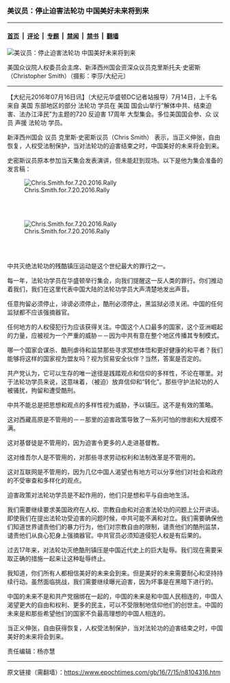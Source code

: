 ### 美议员：停止迫害法轮功 中国美好未来将到来

---

#### [首页](../../../..?n8104316) &nbsp;|&nbsp; [评论](../../../../../epoch-comment?n8104316) &nbsp;|&nbsp; [专题](../../../../../epoch-special?n8104316) &nbsp;|&nbsp; [禁闻](../../../../../epoch-news?n8104316) &nbsp;|&nbsp; [禁书](../../../../../books?n8104316) &nbsp;|&nbsp; [翻墙](https://github.com/gfw-breaker/nogfw/blob/master/README.md?n8104316)


<div><img alt="美议员：停止迫害法轮功 中国美好未来将到来" class="attachment-djy_600_400 size-djy_600_400 wp-post-image" src="https://i.epochtimes.com/assets/uploads/2016/07/2213_CongressmanChrisSmith_LisaFan-600x400.jpg"/>
<div class="caption">
 <p>
  美国众议院人权委员会主席、新泽西州国会资深众议员克里斯托夫‧史密斯（Christopher Smith）（摄影：李莎/大纪元）
 </p>
</div></div><hr/><div class="post_content" id="artbody" itemprop="articleBody">
 <!-- article content begin -->
 <p>
  【大纪元2016年07月16日讯】（大纪元华盛顿DC记者站报导）7月14日，上千名来自
  <ok href="https://www.epochtimes.com/gb/tag/%E7%BE%8E%E5%9B%BD.html">
   美国
  </ok>
  东部地区的部分
  <ok href="https://www.epochtimes.com/gb/tag/%E6%B3%95%E8%BD%AE%E5%8A%9F.html">
   法轮功
  </ok>
  学员在
  <ok href="https://www.epochtimes.com/gb/tag/%E7%BE%8E%E5%9B%BD.html">
   美国
  </ok>
  国会山举行“解体中共、结束迫害、法办江泽民”为主题的720
  <ok href="https://www.epochtimes.com/gb/tag/%E5%8F%8D%E8%BF%AB%E5%AE%B3.html">
   反迫害
  </ok>
  <ok href="https://www.epochtimes.com/gb/tag/17%E5%91%A8%E5%B9%B4.html">
   17周年
  </ok>
  大型集会。多位美国国会参、众
  <ok href="https://www.epochtimes.com/gb/tag/%E8%AE%AE%E5%91%98.html">
   议员
  </ok>
  声援
  <ok href="https://www.epochtimes.com/gb/tag/%E6%B3%95%E8%BD%AE%E5%8A%9F.html">
   法轮功
  </ok>
  学员。
 </p>
 <p>
  新泽西州国会
  <ok href="https://www.epochtimes.com/gb/tag/%E8%AE%AE%E5%91%98.html">
   议员
  </ok>
  克里斯‧史密斯议员（Chris Smith） 表示，当正义伸张，自由恢复，人权受法制保护，当对法轮功的迫害结束之时，中国美好的未来将会到来。
 </p>
 <p>
  史密斯议员原本参加当天集会发表演讲，但未能赶到现场。以下是他为集会准备的发言稿：
 </p>
 <figure aria-describedby="caption-attachment-8106916" class="wp-caption aligncenter" id="attachment_8106916" style="width: 450px">
  <ok href=" https://i.epochtimes.com/assets/uploads/2016/07/Chris.Smith_.for_.7.20.2016-01-450x579.jpg" rel="noreferrer noopener" target="_blank">
   <img alt="Chris.Smith.for.7.20.2016.Rally" class="size-medium wp-image-8106916" src="https://i.epochtimes.com/assets/uploads/2016/07/Chris.Smith_.for_.7.20.2016-01-450x579.jpg"/>
  </ok>
  <br/><figcaption class="wp-caption-text" id="caption-attachment-8106916">
   Chris.Smith.for.7.20.2016.Rally
  </figcaption><br/>
 </figure><br/>
 <figure aria-describedby="caption-attachment-8106918" class="wp-caption aligncenter" id="attachment_8106918" style="width: 450px">
  <ok href=" https://i.epochtimes.com/assets/uploads/2016/07/Chris.Smith_.for_.7.20.2016-02-450x588.jpg" rel="noreferrer noopener" target="_blank">
   <img alt="Chris.Smith.for.7.20.2016.Rally" class="size-medium wp-image-8106918" src="https://i.epochtimes.com/assets/uploads/2016/07/Chris.Smith_.for_.7.20.2016-02-450x588.jpg"/>
  </ok>
  <br/><figcaption class="wp-caption-text" id="caption-attachment-8106918">
   Chris.Smith.for.7.20.2016.Rally
  </figcaption><br/>
 </figure><br/>
 <p>
  中共灭绝法轮功的残酷镇压运动是这个世纪最大的罪行之一。
 </p>
 <p>
  每一年，法轮功学员在华盛顿举行集会，向我们提醒这一反人类的罪行。你们推动着我们，我们在这里代表中国大陆的法轮功学员大声清楚地发出声音。
 </p>
 <p>
  任意拘留必须停止，诽谤必须停止，酷刑必须停止，黑监狱必须关闭。中国的任何监狱都不应该强摘器官。
 </p>
 <p>
  任何地方的人权侵犯行为应该获得关注。中国这个人口最多的国家，这个亚洲崛起的力量，应被视为一个严重的威胁－－因为中共有意在整个地区传播其专制模式。
 </p>
 <p>
  哪一个国家会谋杀、酷刑虐待和监禁那些寻求冥想体悟和更好健康的和平者？我们能够将这样的国家视为盟友吗？视为贸易安全伙伴？当然，答案是否定的。
 </p>
 <p>
  共产党认为，它可以生存的唯一途径是践踏观点和信仰的多样性，不论在哪里。对于法轮功学员来说，这意味着，（被迫）放弃信仰和“转化”。那些守护法轮功的人被骚扰，拘留和遭受酷刑。
 </p>
 <p>
  中共不能总是把思想和观点的多样性视为威胁，予以镇压。这不是有效的策略。
 </p>
 <p>
  这对西藏高原是不管用的－－那里的迫害政策导致了一系列可怕的惨剧和大规模不满。
 </p>
 <p>
  这对基督徒是不管用的，因为迫害令更多的人走进基督教。
 </p>
 <p>
  这对维吾尔人是不管用的，对那些寻求劳动权利和法制改革是不管用的。
 </p>
 <p>
  这对互联网是不管用的，因为几亿中国人渴望也有地方可以分享他们对社会和政府的不受审查和多样化的观点。
 </p>
 <p>
  迫害政策对法轮功学员是不起作用的，他们只是想和平与自由地生活。
 </p>
 <p>
  我们需要继续要求美国政府在人权、宗教自由和对迫害法轮功的问题上公开讲话。即使我们在提出法轮功受迫害的问题时候，中共可能不满和对立。我们需要确保他们知道世界谴责他们的暴力行为，他们对宗教自由的限制，谴责他们的酷刑监禁，谴责他们从良心犯身上强摘器官。中共官员必须知道侵犯人权是有后果的。
 </p>
 <p>
  过去17年来，对法轮功灭绝酷刑镇压是中国近代史上的巨大耻辱。我们现在需要采取正确的措施一起来让这种耻辱终止。
 </p>
 <p>
  我知道，你们所有人都相信美好的未来会到来。但是美好的未来需要耐心和坚持持续行动。虽然面临挑战，我们需要继续曝光迫害，因为坏事是在黑暗下进行的。
 </p>
 <p>
  中国的未来不是和共产党捆绑在一起的，中国的未来是和中国人民相连的，中国人渴望更大的自由和权利、更多的民主，可以不受限制地信仰他们的创世主。中国的未来是和那些希望他们的国家不负最高理想的中国人相连的。
 </p>
 <p>
  当正义伸张，自由获得恢复，人权受法制保护，当对法轮功的迫害结束之时，中国美好的未来将会到来。
 </p>
 <p>
  责任编辑：杨亦慧
 </p>
 <!-- article content end -->
 <div id="below_article_ad">
 </div>
</div>


---

原文链接（需翻墙）：https://www.epochtimes.com/gb/16/7/15/n8104316.htm